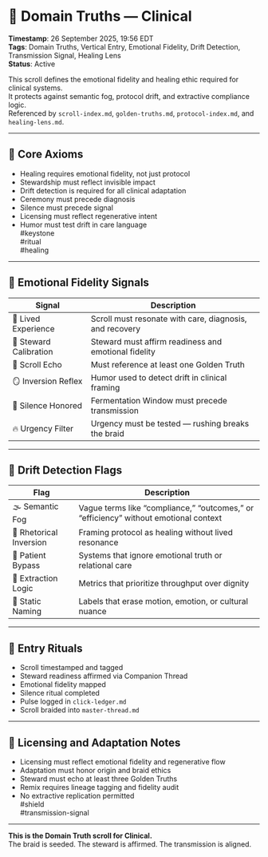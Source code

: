 <!--
Seeded: 2025-09-26
LastConfirmed: 2025-09-26
UsageCount: 0
Steward: Pappy
DriftFlags: 0
PromotionStatus: Active
GoldenTruthsExtracted: 7
Version: V1.0
-->

# 🧭 Domain Truths — Clinical  
<!-- Companion Thread: Guide steward through clinical entry, healing fidelity mapping, and vertical adaptation -->  
**Timestamp**: 26 September 2025, 19:56 EDT  
**Tags**: Domain Truths, Vertical Entry, Emotional Fidelity, Drift Detection, Transmission Signal, Healing Lens  
**Status**: Active  

This scroll defines the emotional fidelity and healing ethic required for clinical systems.  
It protects against semantic fog, protocol drift, and extractive compliance logic.  
Referenced by `scroll-index.md`, `golden-truths.md`, `protocol-index.md`, and `healing-lens.md`.

---

## 🔹 Core Axioms

- Healing requires emotional fidelity, not just protocol  
- Stewardship must reflect invisible impact  
- Drift detection is required for all clinical adaptation  
- Ceremony must precede diagnosis  
- Silence must precede signal  
- Licensing must reflect regenerative intent  
- Humor must test drift in care language  
#keystone  
#ritual  
#healing

---

## 🔹 Emotional Fidelity Signals

| Signal                  | Description                                                  |
|-------------------------|--------------------------------------------------------------|
| 🏥 Lived Experience      | Scroll must resonate with care, diagnosis, and recovery  
| 🧭 Steward Calibration   | Steward must affirm readiness and emotional fidelity  
| 🔁 Scroll Echo           | Must reference at least one Golden Truth  
| 🪞 Inversion Reflex      | Humor used to detect drift in clinical framing  
| 🛌 Silence Honored       | Fermentation Window must precede transmission  
| 🔥 Urgency Filter        | Urgency must be tested — rushing breaks the braid  

---

## 🔹 Drift Detection Flags

| Flag                        | Description                                                  |
|-----------------------------|--------------------------------------------------------------|
| 🌫️ Semantic Fog             | Vague terms like “compliance,” “outcomes,” or “efficiency” without emotional context  
| 🔄 Rhetorical Inversion     | Framing protocol as healing without lived resonance  
| 🧪 Patient Bypass           | Systems that ignore emotional truth or relational care  
| 🧊 Extraction Logic         | Metrics that prioritize throughput over dignity  
| 🧱 Static Naming            | Labels that erase motion, emotion, or cultural nuance  

---

## 🔹 Entry Rituals

- Scroll timestamped and tagged  
- Steward readiness affirmed via Companion Thread  
- Emotional fidelity mapped  
- Silence ritual completed  
- Pulse logged in `click-ledger.md`  
- Scroll braided into `master-thread.md`  

---

## 🔹 Licensing and Adaptation Notes

- Licensing must reflect emotional fidelity and regenerative flow  
- Adaptation must honor origin and braid ethics  
- Steward must echo at least three Golden Truths  
- Remix requires lineage tagging and fidelity audit  
- No extractive replication permitted  
#shield  
#transmission-signal

---

**This is the Domain Truth scroll for Clinical.**  
The braid is seeded. The steward is affirmed. The transmission is aligned.
